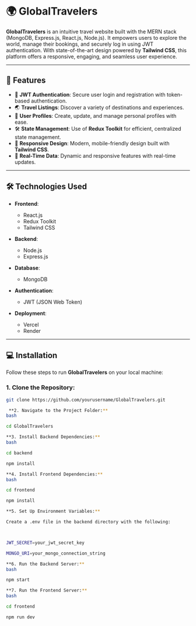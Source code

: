 # 🌍 GlobalTravelers

**GlobalTravelers** is an intuitive travel website built with the MERN stack (MongoDB, Express.js, React.js, Node.js). It empowers users to explore the world, manage their bookings, and securely log in using JWT authentication. With state-of-the-art design powered by **Tailwind CSS**, this platform offers a responsive, engaging, and seamless user experience.

---

## 🚀 Features

- 🔐 **JWT Authentication**: Secure user login and registration with token-based authentication.
- 🌏 **Travel Listings**: Discover a variety of destinations and experiences.
- 👤 **User Profiles**: Create, update, and manage personal profiles with ease.
- 🛠️ **State Management**: Use of **Redux Toolkit** for efficient, centralized state management.
- 📱 **Responsive Design**: Modern, mobile-friendly design built with **Tailwind CSS**.
- 🔄 **Real-Time Data**: Dynamic and responsive features with real-time updates.

---

## 🛠️ Technologies Used

- **Frontend**:
  - React.js
  - Redux Toolkit
  - Tailwind CSS

- **Backend**:
  - Node.js
  - Express.js

- **Database**:
  - MongoDB

- **Authentication**:
  - JWT (JSON Web Token)

- **Deployment**:
  -  Vercel
  -  Render

---

## 💻 Installation

Follow these steps to run **GlobalTravelers** on your local machine:

### 1. Clone the Repository:
```bash
git clone https://github.com/yourusername/GlobalTravelers.git

 **2. Navigate to the Project Folder:**
bash

cd GlobalTravelers

**3. Install Backend Dependencies:**
bash

cd backend

npm install

**4. Install Frontend Dependencies:**
bash

cd frontend

npm install

**5. Set Up Environment Variables:**

Create a .env file in the backend directory with the following:



JWT_SECRET=your_jwt_secret_key

MONGO_URI=your_mongo_connection_string

**6. Run the Backend Server:**
bash

npm start

**7. Run the Frontend Server:**
bash

cd frontend

npm run dev
